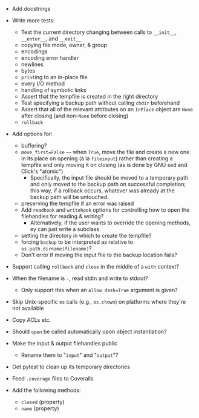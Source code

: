 - Add docstrings

- Write more tests:
    - Test the current directory changing between calls to `__init__`,
      `__enter__`, and `__exit__`
    - copying file mode, owner, & group
    - encodings
    - encoding error handler
    - newlines
    - bytes
    - `print`ing to an in-place file
    - every I/O method
    - handling of symbolic links
    - Assert that the tempfile is created in the right directory
    - Test specifying a backup path without calling `chdir` beforehand
    - Assert that all of the relevant attributes on an `InPlace` object are
      `None` after closing (and non-`None` before closing)
    - `rollback`

- Add options for:
    - buffering?
    - `move_first=False` — when `True`, move the file and create a new one in
      its place on opening (à la `fileinput`) rather than creating a tempfile
      and only moving it on closing (as is done by GNU sed and Click's
      "atomic")
        - Specifically, the input file should be moved to a temporary path and
          only moved to the backup path on successful completion; this way, if
          a rollback occurs, whatever was already at the backup path will be
          untouched.
    - preserving the tempfile if an error was raised
    - Add `readhook` and `writehook` options for controlling how to open the
      filehandles for reading & writing?
        - Alternatively, if the user wants to override the opening methods, ey
          can just write a subclass
    - setting the directory in which to create the tempfile?
    - forcing `backup` to be interpreted as relative to
      `os.path.dirname(filename)`?
    - Don't error if moving the input file to the backup location fails?

- Support calling `rollback` and `close` in the middle of a `with` context?
- When the filename is `-`, read stdin and write to stdout?
    - Only support this when an `allow_dash=True` argument is given?
- Skip Unix-specific `os` calls (e.g., `os.chown`) on platforms where they're
  not available
- Copy ACLs etc.
- Should `open` be called automatically upon object instantiation?
- Make the input & output filehandles public
    - Rename them to "`input`" and "`output`"?

- Get pytest to clean up its temporary directories
- Feed `.coverage` files to Coveralls

- Add the following methods:
    - `closed` (property)
    - `name` (property)
